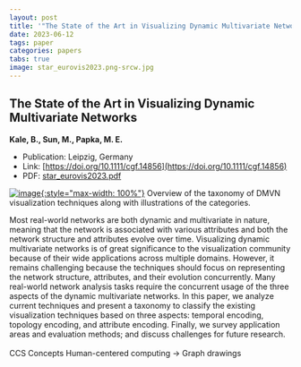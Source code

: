 ```yaml
---
layout: post
title: '"The State of the Art in Visualizing Dynamic Multivariate Networks"'
date: 2023-06-12
tags: paper
categories: papers
tabs: true
image: star_eurovis2023.png-srcw.jpg
---
```


## The State of the Art in Visualizing Dynamic Multivariate Networks
**Kale, B., Sun, M., Papka, M. E.**
- Publication: Leipzig, Germany
- Link: [https://doi.org/10.1111/cgf.14856](https://doi.org/10.1111/cgf.14856)
- PDF: [star_eurovis2023.pdf](/documents/star_eurovis2023.pdf)


[![image](https://www.evl.uic.edu/output/originals/star_eurovis2023.png-srcw.jpg){:style="max-width: 100%"}](https://www.evl.uic.edu/output/originals/star_eurovis2023.png-srcw.jpg)
Overview of the taxonomy of DMVN visualization techniques along with illustrations of the categories.

Most real-world networks are both dynamic and multivariate in nature, meaning that the network is associated with various attributes and both the network structure and attributes evolve over time. Visualizing dynamic multivariate networks is of great significance to the visualization community because of their wide applications across multiple domains. However, it remains challenging because the techniques should focus on representing the network structure, attributes, and their evolution concurrently. Many real-world network analysis tasks require the concurrent usage of the three aspects of the dynamic multivariate networks. In this paper, we analyze current techniques and present a taxonomy to classify the existing visualization techniques based on three aspects: temporal encoding, topology encoding, and attribute encoding. Finally, we survey application areas and evaluation methods; and discuss challenges for future research.<br><br>
CCS Concepts Human-centered computing → Graph drawings